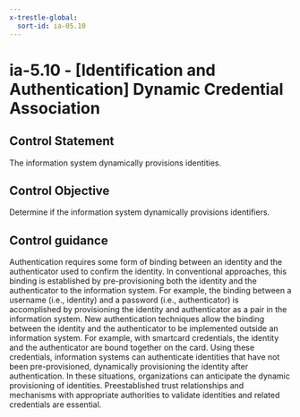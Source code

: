 ```yaml
---
x-trestle-global:
  sort-id: ia-05.10
---
```


# ia-5.10 - \[Identification and Authentication\] Dynamic Credential Association

## Control Statement

The information system dynamically provisions identities.

## Control Objective

Determine if the information system dynamically provisions identifiers.

## Control guidance

Authentication requires some form of binding between an identity and the authenticator used to confirm the identity. In conventional approaches, this binding is established by pre-provisioning both the identity and the authenticator to the information system. For example, the binding between a username (i.e., identity) and a password (i.e., authenticator) is accomplished by provisioning the identity and authenticator as a pair in the information system. New authentication techniques allow the binding between the identity and the authenticator to be implemented outside an information system. For example, with smartcard credentials, the identity and the authenticator are bound together on the card. Using these credentials, information systems can authenticate identities that have not been pre-provisioned, dynamically provisioning the identity after authentication. In these situations, organizations can anticipate the dynamic provisioning of identities. Preestablished trust relationships and mechanisms with appropriate authorities to validate identities and related credentials are essential.
